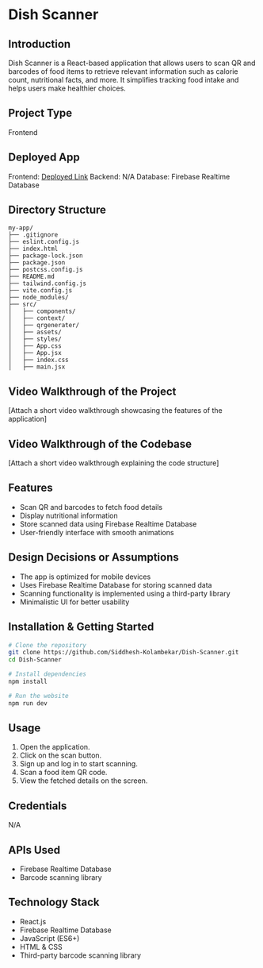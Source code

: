 # Dish Scanner

## Introduction
Dish Scanner is a React-based application that allows users to scan QR and barcodes of food items to retrieve relevant information such as calorie count, nutritional facts, and more. It simplifies tracking food intake and helps users make healthier choices.

## Project Type
Frontend

## Deployed App
Frontend: [Deployed Link](https://cool-creponne-5792ec.netlify.app/)
Backend: N/A
Database: Firebase Realtime Database

## Directory Structure
```
my-app/
├── .gitignore
├── eslint.config.js
├── index.html
├── package-lock.json
├── package.json
├── postcss.config.js
├── README.md
├── tailwind.config.js
├── vite.config.js
├── node_modules/
├── src/
│   ├── components/
│   ├── context/
│   ├── qrgenerater/
│   ├── assets/
│   ├── styles/
│   ├── App.css
│   ├── App.jsx
│   ├── index.css
│   ├── main.jsx
```

## Video Walkthrough of the Project
[Attach a short video walkthrough showcasing the features of the application]

## Video Walkthrough of the Codebase
[Attach a short video walkthrough explaining the code structure]

## Features
- Scan QR and barcodes to fetch food details
- Display nutritional information
- Store scanned data using Firebase Realtime Database
- User-friendly interface with smooth animations

## Design Decisions or Assumptions
- The app is optimized for mobile devices
- Uses Firebase Realtime Database for storing scanned data
- Scanning functionality is implemented using a third-party library
- Minimalistic UI for better usability

## Installation & Getting Started
```bash
# Clone the repository
git clone https://github.com/Siddhesh-Kolambekar/Dish-Scanner.git
cd Dish-Scanner

# Install dependencies
npm install

# Run the website
npm run dev
```

## Usage
1. Open the application.
2. Click on the scan button.
3. Sign up and log in to start scanning.
4. Scan a food item QR code.
5. View the fetched details on the screen.

## Credentials
N/A

## APIs Used
- Firebase Realtime Database
- Barcode scanning library

## Technology Stack
- React.js
- Firebase Realtime Database
- JavaScript (ES6+)
- HTML & CSS
- Third-party barcode scanning library

